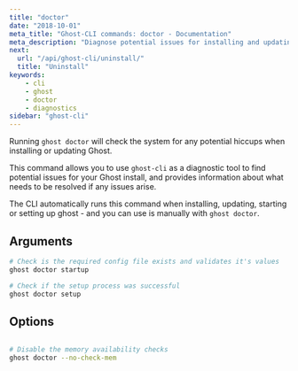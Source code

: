 ```yaml
---
title: "doctor"
date: "2018-10-01"
meta_title: "Ghost-CLI commands: doctor - Documentation"
meta_description: "Diagnose potential issues for installing and updating ghost using a single command in the CLI tool."
next:
  url: "/api/ghost-cli/uninstall/"
  title: "Uninstall"
keywords:
    - cli
    - ghost
    - doctor
    - diagnostics
sidebar: "ghost-cli"
---
```


Running `ghost doctor` will check the system for any potential hiccups when installing or updating Ghost.

This command allows you to use `ghost-cli` as a diagnostic tool to find potential issues for your Ghost install, and provides information about what needs to be resolved if any issues arise. 

The CLI automatically runs this command when installing, updating, starting or setting up ghost - and you can use is manually with `ghost doctor`. 


## Arguments

```bash
# Check is the required config file exists and validates it's values
ghost doctor startup

# Check if the setup process was successful
ghost doctor setup
```

## Options

```bash

# Disable the memory availability checks
ghost doctor --no-check-mem

```

